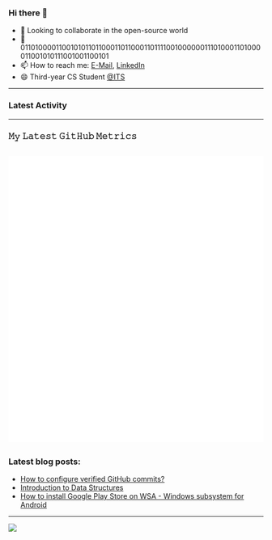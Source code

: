 ### Hi there 👋

- 👯 Looking to collaborate in the open-source world
- 💬 0110100001100101011011000110110001101111001000000111010001101000011001010111001001100101
- 📫 How to reach me: [E-Mail](mailto:komnenovic@pm.me), [LinkedIn](https://www.linkedin.com/in/komnenovic/)
- 😄 Third-year CS Student [@ITS](https://its.edu.rs)
-----------------------------------
### Latest Activity
<!--START_SECTION:activity-->

<!--END_SECTION:activity-->
-----------------------------------
### 𝙼𝚢 𝙻𝚊𝚝𝚎𝚜𝚝 𝙶𝚒𝚝𝙷𝚞𝚋 𝙼𝚎𝚝𝚛𝚒𝚌𝚜
![Metrics](https://github.com/kaumnen/kaumnen/blob/main/github-metrics.svg)
-----------------------------------
### Latest blog posts:
- [How to configure verified GitHub commits?](https://kaumnen.tech/how-to-configure-verified-github-commits)
- [Introduction to Data Structures](https://kaumnen.tech/introduction-to-data-structures)
- [How to install Google Play Store on WSA - Windows subsystem for Android](https://kaumnen.tech/how-to-install-google-play-store-on-wsa-windows-subsystem-android)
-----------------------------------

![](https://komarev.com/ghpvc/?username=kaumnen)
